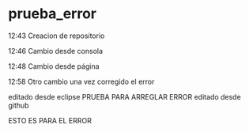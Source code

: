 # prueba_error
12:43 Creacion de repositorio

12:46 Cambio desde consola

12:48 Cambio desde página

12:58 Otro cambio una vez corregido el error

editado desde eclipse
PRUEBA PARA ARREGLAR ERROR
editado desde github



ESTO ES PARA EL ERROR
